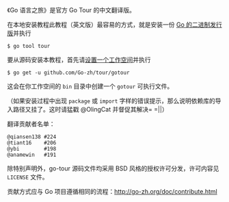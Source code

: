 《Go 语言之旅》是官方 Go Tour 的中文翻译版。

在本地安装教程此教程（英文版）最容易的方式，就是安装一份 [Go 的二进制发行版](https://golang.org/dl/)并执行

	$ go tool tour

要从源码安装本教程，首先请[设置一个工作空间](https://go-zh.org/doc/code.html)并执行

	$ go get -u github.com/Go-zh/tour/gotour

这会在你工作空间的 `bin` 目录中创建一个 `gotour` 可执行文件。

（如果安装过程中出现 `package` 或 `import` 字样的错误提示，那么说明依赖库的导入路径又挂了。这时请猛戳 @OlingCat 并督促其解决= =||）

翻译贡献者名单：

	@qiansen138	#224
	@tiant16	#206
	@ybi		#198
	@anamewin	#191

除特别声明外，go-tour 源码文件均采用 BSD 风格的授权许可分发，许可内容见 `LICENSE` 文件。

贡献方式应与 Go 项目遵循相同的流程：http://go-zh.org/doc/contribute.html
